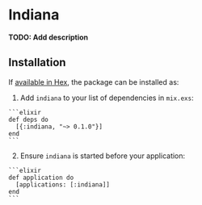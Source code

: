 # Indiana

**TODO: Add description**

## Installation

If [available in Hex](https://hex.pm/docs/publish), the package can be installed as:

  1. Add `indiana` to your list of dependencies in `mix.exs`:

    ```elixir
    def deps do
      [{:indiana, "~> 0.1.0"}]
    end
    ```

  2. Ensure `indiana` is started before your application:

    ```elixir
    def application do
      [applications: [:indiana]]
    end
    ```

